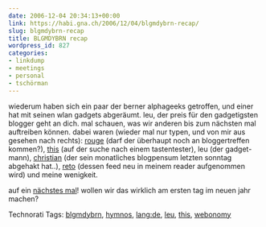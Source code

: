 ```yaml
---
date: 2006-12-04 20:34:13+00:00
link: https://habi.gna.ch/2006/12/04/blgmdybrn-recap/
slug: blgmdybrn-recap
title: BLGMDYBRN recap
wordpress_id: 827
categories:
- linkdump
- meetings
- personal
- tschörman
---
```


wiederum haben sich ein paar der berner alphageeks getroffen, und einer hat mit seinen wlan gadgets abgeräumt. leu, der preis für den gadgetigsten blogger geht an dich. mal schauen, was wir anderen bis zum nächsten mal auftreiben können.
dabei waren (wieder mal nur typen, und von mir aus gesehen nach rechts): [rouge](http://www.rouge.ch/blog/) (darf der überhaupt noch an bloggertreffen kommen?), [this](http://borniert.com/) (auf der suche nach einem tastentester), leu (der gadget-mann), [christian](https://hymnos.existenz.ch/) (der sein monatliches blogpensum letzten sonntag abgehakt hat..), [reto](http://webonomy.blogspot.com/) (dessen feed neu in meinem reader aufgenommen wird) und meine wenigkeit.

auf ein [nächstes mal](http://upcoming.org/event/131474)! wollen wir das wirklich am ersten tag im neuen jahr machen?


Technorati Tags: [blgmdybrn](http://www.technorati.com/tag/blgmdybrn), [hymnos](http://www.technorati.com/tag/hymnos), [lang:de](http://www.technorati.com/tag/lang:de), [leu](http://www.technorati.com/tag/leu), [this](http://www.technorati.com/tag/this), [webonomy](http://www.technorati.com/tag/webonomy)
